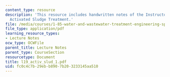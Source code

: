 ```yaml
---
content_type: resource
description: 'This resource includes handwritten notes of the Instructor on the topic:
  Activated Sludge Treatment.'
file: /media/courses/1-85-water-and-wastewater-treatment-engineering-spring-2006/fc0c4c7b29ebb8907b203233145aa510_l19_activ_slud_1.pdf
file_type: application/pdf
learning_resource_types:
- Lecture Notes
ocw_type: OCWFile
parent_title: Lecture Notes
parent_type: CourseSection
resourcetype: Document
title: l19_activ_slud_1.pdf
uid: fc0c4c7b-29eb-b890-7b20-3233145aa510
---
```


